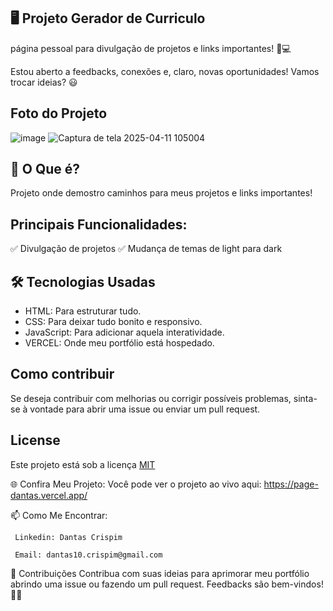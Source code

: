 ## 🖥️ Projeto Gerador de Curriculo
  página pessoal para divulgação de projetos e links importantes! 🎉💻

  
  Estou aberto a feedbacks, conexões e, claro, novas oportunidades! Vamos trocar ideias? 😃

 ## Foto do Projeto

 ![image](https://github.com/user-attachments/assets/68161180-4b76-4216-9132-73ab624b9828)
![Captura de tela 2025-04-11 105004](https://github.com/user-attachments/assets/673f8dfa-b42d-4fe1-ab77-88306decddd1)

 

 ## 🚀 O Que é?

Projeto onde demostro caminhos para meus projetos e links importantes!

## Principais Funcionalidades:

✅ Divulgação de projetos
✅ Mudança de temas de light para dark


## 🛠️ Tecnologias Usadas
  - HTML: Para estruturar tudo.
  - CSS: Para deixar tudo bonito e responsivo.
  - JavaScript: Para adicionar aquela interatividade.
  - VERCEL: Onde meu portfólio está hospedado.
  
## Como contribuir

   Se deseja contribuir com melhorias ou corrigir possíveis problemas, sinta-se à vontade para abrir uma issue ou enviar um pull request.

## License
  Este projeto está sob a licença [MIT](https://choosealicense.com/licenses/mit/)

  🌐 Confira Meu Projeto: 
    Você pode ver o projeto ao vivo aqui: https://page-dantas.vercel.app/

📫 Como Me Encontrar: 

     Linkedin: Dantas Crispim

     Email: dantas10.crispim@gmail.com

📝 Contribuições Contribua com suas ideias para aprimorar meu portfólio abrindo uma issue ou fazendo um pull request. Feedbacks são bem-vindos! 🌟🚀
